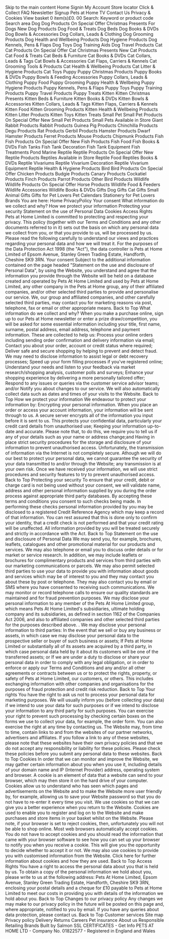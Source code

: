 Skip to the main content Home Signin My Account Store locator Click & Collect FAQ Newsletter Signup Pets at Home TV Contact Us Privacy & Cookies View basket 0 item(s)£0. 00 Search: Keyword or product code Search area Dog Dog Products On Special Offer Christmas Presents For Dogs New Dog Products Dog Food & Treats Dog Beds Dog Books & DVDs Dog Bowls & Accessories Dog Collars, Leads & Clothing Dog Grooming Products Dog Health and Wellbeing Products Dog Hygiene Products Dog Kennels, Pens & Flaps Dog Toys Dog Training Aids Dog Travel Products Cat Cat Products On Special Offer Cat Christmas Presents New Cat Products Cat Food & Treats Cat Beds & Furniture Cat Books & DVDs Cat Collars, Leads & Tags Cat Bowls & Accessories Cat Flaps, Carriers & Kennels Cat Grooming Tools & Products Cat Health & Wellbeing Products Cat Litter & Hygiene Products Cat Toys Puppy Puppy Christmas Products Puppy Books & DVDs Puppy Bowls & Feeding Accessories Puppy Collars, Leads & Clothing Puppy Food Puppy Grooming Puppy Health & Wellbeing Puppy Hygiene Products Puppy Kennels, Pens & Flaps Puppy Toys Puppy Training Products Puppy Travel Products Puppy Treats Kitten Kitten Christmas Presents Kitten Beds & Furniture Kitten Books & DVDs Kitten Bowls & Accessories Kitten Collars, Leads & Tags Kitten Flaps, Carriers & Kennels Kitten Food Kitten Grooming Products Kitten Health & Wellbeing Products Kitten Litter Products Kitten Toys Kitten Treats Small Pet Small Pet Products On Special Offer New Small Pet Products Small Pets Available in Store Giant Rabbit Products Rabbit Products Guinea Pig Products Chinchilla Products Degu Products Rat Products Gerbil Products Hamster Products Dwarf Hamster Products Ferret Products Mouse Products Chipmunk Products Fish Fish Products On Special Offer New Fish Products Fish Food Fish Books & DVDs Fish Tanks Fish Tank Decoration Fish Tank Equipment Fish Treatments Pond Marine Reptile Reptile Products On Special Offer New Reptile Products Reptiles Available in Store Reptile Food Reptiles Books & DVDs Reptile Vivariums Reptile Vivarium Decoration Reptile Vivarium Equipment Reptile Health & Hygiene Products Bird Bird Products On Special Offer Chicken Products Budgie Products Canary Products Cockatiel Products Finch Products Parrot Products Other Bird Products Wildlife Wildlife Products On Special Offer Horse Products Wildlife Food & Feeders Wildlife Accessories Wildlife Books & DVDs Gifts Dog Gifts Cat Gifts Small Animal Gifts Gifts for Pet Lovers Pet Calendars Stationery for Pet Lovers Brands You are here: Home PrivacyPolicy Your consent What information do we collect and why? How we protect your information Protecting your security Statement on the use of Personal Data Cookies Access Rights   Pets at Home Limited is committed to protecting and respecting your privacy. This policy (together with our Terms and Conditions and any other documents referred to in it) sets out the basis on which any personal data we collect from you, or that you provide to us, will be processed by us. Please read the following carefully to understand our views and practices regarding your personal data and how we will treat it. For the purposes of the Data Protection Act 1998 (the "Act"), the data controller is Pets at Home Limited of Epsom Avenue, Stanley Green Trading Estate, Handforth, Cheshire SK9 3RN. Your consent Subject to the additional information contained on the page headed "Statement on the use and disclosure of Personal Data", by using the Website, you understand and agree that the information you provide through the Website will be held on a database created and operated by Pets At Home Limited and used by Pets at Home Limited, any other company in the Pets at Home group, any of their affiliated companies, and/or other selected third parties to provide and personalise our service. We, our group and affiliated companies, and other carefully selected third parties, may contact you for marketing reasons via post, telephone, fax or email or other appropriate means. Back to Top What information do we collect and why? When you make a purchase online, sign up to our Pets at Home newsletter or enter a prize draw/competition, you will be asked for some essential information including your title, first name, surname, postal address, email address, telephone and payment information. These are collected to help us: Process your online orders including sending order confirmation and delivery information via email; Contact you about your order, account or credit status where required; Deliver safe and secure shopping by helping to prevent and detect fraud. We may need to disclose information to assist legal or debt recovery processes; Speed up your form filling processes if you've registered online; Understand your needs and listen to your feedback via market research/shopping analysis, customer polls and surveys; Enhance your shopping experience by delivering a more personally tailored offer; Respond to any issues or queries via the customer service advisor teams; and/or Notify you about changes to our service. We will also automatically collect data such as dates and times of your visits to the Website. Back to Top How we protect your information We endeavour to protect your information by: Encrypting your personal information. When you place an order or access your account information, your information will be sent through to us. A secure server encrypts all of the information you input before it is sent to us. This protects your confidential data, particularly your credit card details from unauthorised use; Keeping your information up-to-date and accurate. Please note that, to do this, we require you to tell us if any of your details such as your name or address change;and Having in place strict security procedures for the storage and disclosure of your information to prevent unauthorised access. Unfortunately, the transmission of information via the Internet is not completely secure. Athough we will do our best to protect your personal data, we cannot guarantee the security of your data transmitted to and/or through the Website; any transmission is at your own risk. Once we have received your information, we will use strict procedures and security features to try to prevent unauthorised access. Back to Top Protecting your security To ensure that your credit, debit or charge card is not being used without your consent, we will validate name, address and other personal information supplied by you during the order process against appropriate third party databases. By accepting these terms and conditions you consent to such checks being made. In performing these checks personal information provided by you may be disclosed to a registered Credit Reference Agency which may keep a record of that information. You can rest assured that this is done only to confirm your identity, that a credit check is not performed and that your credit rating will be unaffected. All information provided by you will be treated securely and strictly in accordance with the Act. Back to Top Statement on the use and disclosure of Personal Data We may send you, for example, brochures, leaflets, catalogues and other promotional material for our products and services. We may also telephone or email you to discuss order details or for market or service research. In addition, we may include leaflets or brochures for complimentary products and services from third parties with our marketing communications or parcels. We may also permit selected third parties to use your data to provide you with information about goods and services which may be of interest to you and they may contact you about these by post or telephone. They may also contact you by email or SMS where you have consented to receiving such communications. We may monitor or record telephone calls to ensure our quality standards are maintained and for fraud prevention purposes. We may disclose your personal information to any member of the Pets At Home Limited group, which means Pets At Home Limited's subsidiaries, ultimate holding company and its subsidiaries, as defined in section 1162 of the Companies Act 2006, and also to affiliated companies and other selected third parties for the purposes described above. . We may disclose your personal information to third parties: In the event that we sell or buy any business or assets, in which case we may disclose your personal data to the prospective seller or buyer of such business or assets; If Pets at Home Limited or substantially all of its assets are acquired by a third party, in which case personal data held by it about its customers will be one of the transferred assets; or If we are under a duty to disclose or share your personal data in order to comply with any legal obligation, or in order to enforce or apply our Terms and Conditions and any and/or all other agreements or contracts between us or to protect the rights, property, or safety of Pets at Home Limited, our customers, or others. This includes exchanging information with other companies and organisations for the purposes of fraud protection and credit risk reduction. Back to Top Your rights You have the right to ask us not to process your personal data for marketing purposes. We will usually inform you (before collecting your data) if we intend to use your data for such purposes or if we intend to disclose your information to any third party for such purposes. You can exercise your right to prevent such processing by checking certain boxes on the forms we use to collect your data, for example, the order form. You can also exercise the right at any time by contacting us. The Website may, from time to time, contain links to and from the websites of our partner networks, advertisers and affiliates. If you follow a link to any of these websites, please note that these websites have their own privacy policies and that we do not accept any responsibility or liability for these policies. Please check these policies before you submit any personal data to these websites. Back to Top Cookies In order that we can monitor and improve the Website, we may gather certain information about you when you use it, including details of your domain name and IP (Internet Provider) address, operating system and browser. A cookie is an element of data that a website can send to your browser, which may then store it on the hard drive of your computer. Cookies allow us to understand who has seen which pages and advertisements on the Website and to make the Website more user friendly by, for example, allowing us to save your Website password so that you do not have to re-enter it every time you visit. We use cookies so that we can give you a better experience when you return to the Website. Cookies are used to enable you to register and log on to the Website and make purchases and store items in your basket whilst on the Website. Please note, if your browser is set to reject cookies, then, unfortunately you will not be able to shop online. Most web browsers automatically accept cookies. You do not have to accept cookies and you should read the information that came with your browser software to see how you can set up your browser to notify you when you receive a cookie. This will give you the opportunity to decide whether to accept it or not. We may also use cookies to provide you with customised information from the Website. Click here for further information about cookies and how they are used. Back to Top Access Rights You have a right to access the personal data about you that is held by us. To obtain a copy of the personal information we hold about you, please write to us at the following address: Pets At Home Limited, Epsom Avenue, Stanley Green Trading Estate, Handforth, Cheshire SK9 3RN, enclosing your postal details and a cheque for £10 payable to Pets at Home Limited to meet our costs in providing you with details of the information we hold about you. Back to Top Changes to our privacy policy Any changes we may make to our privacy policy in the future will be posted on this page and, where appropriate, notified to you by email. If you have any queries about data protection, please contact us. Back to Top Customer services Site map Privacy policy Delivery Returns Careers Pet insurance About us Responsible Retailing Brands Built by Salmon SSL CERTIFICATES - Get Info PETS AT HOME LTD - Company No. 01822577 - Registered in England and Wales